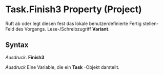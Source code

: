 
# Task.Finish3 Property (Project)

Ruft ab oder legt diesen fest das lokale benutzerdefinierte Fertig stellen-Feld des Vorgangs. Lese-/Schreibzugriff  **Variant**.


## Syntax

 _Ausdruck_. **Finish3**

 _Ausdruck_ Eine Variable, die ein **Task** -Objekt darstellt.


